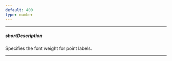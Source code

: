 ```yaml
---
default: 400
type: number
---
```

---
##### shortDescription
Specifies the font weight for point labels.

---
